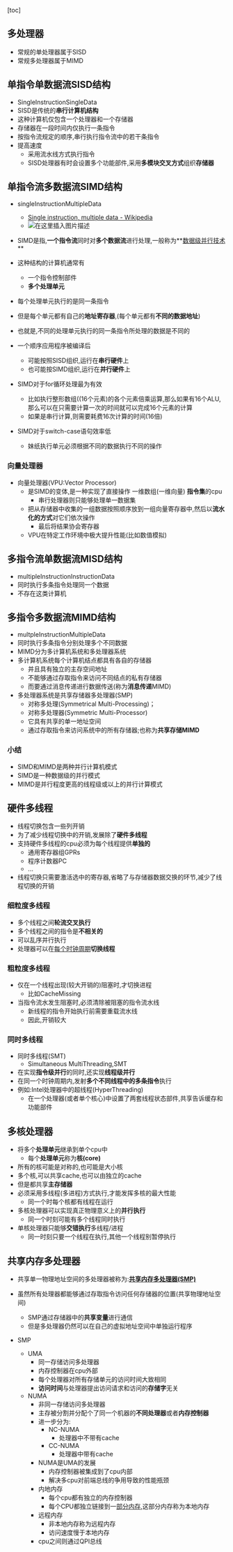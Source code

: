 [toc]

## 多处理器

- 常规的单处理器属于SISD
- 常规多处理器属于MIMD

## 单指令单数据流SISD结构

- SingleInstructionSingleData
- SISD是传统的**串行计算机结构**
- 这种计算机仅包含一个处理器和一个存储器
- 存储器在一段时间内仅执行一条指令
- 按指令流规定的顺序,串行执行指令流中的若干条指令
- 提高速度
  - 采用流水线方式执行指令
  - SISD处理器有时会设置多个功能部件,采用**多模块交叉方式**组织**存储器**

## 单指令流多数据流SIMD结构

- singleInstructionMultipleData
  - [Single instruction, multiple data - Wikipedia](https://en.wikipedia.org/wiki/Single_instruction,_multiple_data)
  - ![在这里插入图片描述](https://img-blog.csdnimg.cn/54b84da0c77a419a9c4e5e625bf1acb6.png)
- SIMD是指,**一个指令流**同时对**多个数据流**进行处理,一般称为**<u>数据级并行技术</u>**
- 这种结构的计算机通常有
  - 一个指令控制部件
  - **多个处理单元**
- 每个处理单元执行的是同一条指令
- 但是每个单元都有自己的**地址寄存器**,(每个单元都有**不同的数据地址**)
- 也就是,不同的处理单元执行的同一条指令所处理的数据是不同的
- 一个顺序应用程序被编译后
  - 可能按照SISD组织,运行在**串行硬件**上
  - 也可能按SIMD组织,运行在**并行硬件**上

- SIMD对于for循环处理最为有效
  - 比如执行整形数组((16个元素)的各个元素倍乘运算,那么如果有16个ALU,那么可以在只需要计算一次的时间就可以完成16个元素的计算
  - 如果是串行计算,则需要耗费16次计算的时间(16倍)
- SIMD对于switch-case语句效率低
  - 妹纸执行单元必须根据不同的数据执行不同的操作

### 向量处理器

- 向量处理器(VPU:Vector Processor)
  - 是SIMD的变体,是一种实现了直接操作 一维数组(一维向量) **指令集**的cpu
    - 串行处理器则只能够处理单一数据集
  - 把从存储器中收集的一组数据按照顺序放到一组向量寄存器中,然后以**流水化的方式**对它们依次操作
    - 最后将结果协会寄存器
  - VPU在特定工作环境中极大提升性能(比如数值模拟)

## 多指令流单数据流MISD结构

- multipleInstructionInstructionData
- 同时执行多条指令处理同一个数据
- 不存在这类计算机

## 多指令多数据流MIMD结构

- multpleInstructionMultipleData
- 同时执行多条指令分别处理多个不同数据
- MIMD分为多计算机系统和多处理器系统
- 多计算机系统每个计算机结点都具有各自的存储器
  - 并且具有独立的主存空间地址
  - 不能够通过存取指令来访问不同结点的私有存储器
  - 而要通过消息传递进行数据传送(称为**消息传递**MIMD)
- 多处理器系统是共享存储器多处理器(SMP)
  - 对称多处理(Symmetrical Multi-Processing)；
  - 对称多处理器(Symmetric Multi-Processor)
  - 它具有共享的单一地址空间
  - 通过存取指令来访问系统中的所有存储器;也称为**共享存储MIMD**

### 小结

- SIMD和MIMD是两种并行计算机模式
- SIMD是一种数据级的并行模式
- MIMD是并行程度更高的线程级或以上的并行计算模式

## 硬件多线程

- 线程切换包含一些列开销
- 为了减少线程切换中的开销,发展除了**硬件多线程**
- 支持硬件多线程的cpu必须为每个线程提供**单独的**
  - 通用寄存器组GPRs
  - 程序计数器PC
  - ...
- 线程切换只需要激活选中的寄存器,省略了与存储器数据交换的环节,减少了线程切换的开销

### 细粒度多线程

- 多个线程之间**轮流交叉执行**
- 多个线程之间的指令是**不相关的**
- 可以乱序并行执行
- 处理器可以在<u>每个时钟周期</u>**切换线程**

### 粗粒度多线程

- 仅在一个线程出现(较大开销的)阻塞时,才切换进程
  - 比如CacheMissing
- 当指令流水发生阻塞时,必须清除被阻塞的指令流水线
  - 新线程的指令开始执行前需要重载流水线
  - 因此,开销较大



### 同时多线程

- 同时多线程(SMT)
  -  Simultaneous MultiThreading,SMT
- 在实现**指令级并行**的同时,还实现**线程级并行**
- 在同一个时钟周期内,发射**多个不同线程中的多条指令**执行
- 例如:Intel处理器中的超线程(HyperThreading)
  - 在一个处理器(或者单个核心)中设置了两套线程状态部件,共享告诉缓存和功能部件



## 多核处理器

- 将多个**处理单元**继承到单个cpu中
  - 每个**处理单元**称为**核(core)**
- 所有的核可能是对称的,也可能是大小核
- 多个核,可以共享cache,也可以由独立的cache
- 但是都共享**主存储器**
- 必须采用多线程(多进程)方式执行,才能发挥多核的最大性能
  - 同一个时每个核都有线程在运行
- 多核处理器可以实现真正物理意义上的**并行执行**
  - 同一个时刻可能有多个线程同时执行
- 单核处理器只能够**交错执行**多线程/进程
  - 同一时刻只要一个线程在执行,其他一个线程别暂停执行

## 共享内存多处理器

- 共享单一物理地址空间的多处理器被称为:**[共享内存多处理器(SMP)](https://baike.baidu.com/item/%E5%AF%B9%E7%A7%B0%E5%A4%9A%E5%A4%84%E7%90%86%E5%99%A8/21500663)**
- 虽然所有处理器都能够通过存取指令访问任何存储器的位置(共享物理地址空间)
  - SMP通过存储器中的**共享变量**进行通信
  - 但是多处理器仍然可以在自己的虚拟地址空间中单独运行程序

- SMP
  - UMA
    - 同一存储访问多处理器
    - 内存控制器在cpu外部
    - 每个处理器对所有存储单元的访问时间大致相同
    - **访问时间**与处理器提出访问请求和访问的**存储字**无关
  - NUMA
    - 非同一存储访问多处理器
    - 主存被分割并分配个了同一个机器的**不同处理器**或者**内存控制器**
    - 进一步分为:
      - NC-NUMA
        - 处理器中不带有cache
      - CC-NUMA
        - 处理器中带有cache
    - NUMA是UMA的发展
      - 内存控制器被集成到了cpu内部
      - 解决多cpu对前端总线的争用导致的性能瓶颈
    - 内地内存
      - 每个cpu都有独立的内存控制器
      - 每个CPU都独立链接到一<u>部分内存</u>,这部分内存称为本地内存
    - 远程内存
      - 非本地内存称为远程内存
      - 访问速度慢于本地内存
    - cpu之间则通过QPI总线



